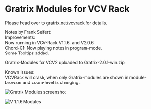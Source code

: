 # Gratrix Modules for VCV Rack

Please head over to [gratrix.net/vcvrack](http://gratrix.net/vcvrack/) for details.

Notes by Frank Seifert:<br>
Improvements:<br>
Now running in VCV-Rack V1.1.6. and V2.0.6<br>
Chord-G1: Now playing notes in program-mode.<br>
Some Tooltips added.<br>

Gratrix-Modules for VCV2 uploaded to Gratrix-2.0.1-win.zip

Known Issues:<br>
VCVRack will crash, when only Gratrix-modules are shown in module-browser and zoom-level is changing.

![Gratrix Modules screenshot](http://gratrix.net/vcvrack/shot.png)

![V 1.1.6 Modules](https://github.com/spock171/1-Seifert/blob/main/Modules.jpg)
